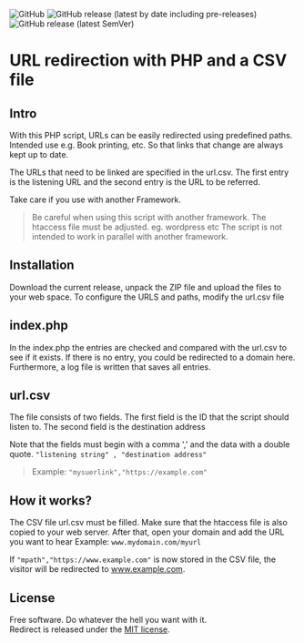 ![GitHub](https://img.shields.io/github/license/stoffl6781/redirect)
![GitHub release (latest by date including pre-releases)](https://img.shields.io/github/downloads-pre/stoffl6781/redirect/V1.0.0/total)
![GitHub release (latest SemVer)](https://img.shields.io/github/v/release/stoffl6781/redirect)
# URL redirection with PHP and a CSV file

## Intro
With this PHP script, URLs can be easily redirected using predefined paths. Intended use e.g. Book printing, etc. So that links that change are always kept up to date.

The URLs that need to be linked are specified in the url.csv. The first entry is the listening URL and the second entry is the URL to be referred. 

Take care if you use with another Framework. 

> Be careful when using this script with another framework.
The htaccess file must be adjusted. eg. wordpress etc
The script is not intended to work in parallel with another framework.

## Installation
Download the current release, unpack the ZIP file and upload the files to your web space.
To configure the URLS and paths, modify the url.csv file

## index.php

In the index.php the entries are checked and compared with the url.csv to see if it exists.
If there is no entry, you could be redirected to a domain here.
Furthermore, a log file is written that saves all entries.

## url.csv

The file consists of two fields.
The first field is the ID that the script should listen to.
The second field is the destination address

Note that the fields must begin with a comma ',' and the data with a double quote. `"listening string" , "destination address"`

> Example: `"mysuerlink","https://example.com"`

## How it works?

The CSV file url.csv must be filled.
Make sure that the htaccess file is also copied to your web server.
After that, open your domain and add the URL you want to hear
Example: `www.mydomain.com/myurl`

If `"mpath","https://www.example.com"` is now stored in the CSV file, the visitor will be redirected to www.example.com.

## License

Free software. Do whatever the hell you want with it.  
Redirect is released under the [MIT license](LICENSE).